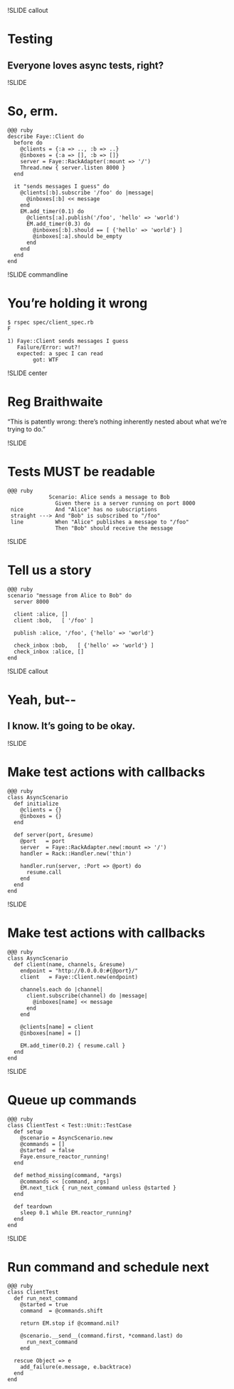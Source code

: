 !SLIDE callout
# Testing
## Everyone loves async tests, right?


!SLIDE
# So, erm.

    @@@ ruby
    describe Faye::Client do
      before do
        @clients = {:a => .., :b => ..}
        @inboxes = {:a => [], :b => []}
        server = Faye::RackAdapter(:mount => '/')
        Thread.new { server.listen 8000 }
      end
      
      it "sends messages I guess" do
        @clients[:b].subscribe '/foo' do |message|
          @inboxes[:b] << message
        end
        EM.add_timer(0.1) do
          @clients[:a].publish('/foo', 'hello' => 'world')
          EM.add_timer(0.3) do
            @inboxes[:b].should == [ {'hello' => 'world'} ]
            @inboxes[:a].should be_empty
          end
        end
      end
    end


!SLIDE commandline
# You’re holding it wrong
    $ rspec spec/client_spec.rb
    F
    
    1) Faye::Client sends messages I guess
       Failure/Error: wut?!
       expected: a spec I can read
            got: WTF


!SLIDE center
# Reg Braithwaite

“This is patently wrong: there’s nothing inherently nested about what we’re trying to do.”


!SLIDE
# Tests MUST be readable

    @@@ ruby
                 Scenario: Alice sends a message to Bob
                   Given there is a server running on port 8000
     nice          And "Alice" has no subscriptions
     straight ---> And "Bob" is subscribed to "/foo"
     line          When "Alice" publishes a message to "/foo"
                   Then "Bob" should receive the message


!SLIDE
# Tell us a story

    @@@ ruby
    scenario "message from Alice to Bob" do
      server 8000
      
      client :alice, []
      client :bob,   [ '/foo' ]
      
      publish :alice, '/foo', {'hello' => 'world'}
      
      check_inbox :bob,   [ {'hello' => 'world'} ]
      check_inbox :alice, []
    end


!SLIDE callout
# Yeah, but--
## I know. It’s going to be okay.


!SLIDE
# Make test actions with callbacks

    @@@ ruby
    class AsyncScenario
      def initialize
        @clients = {}
        @inboxes = {}
      end
      
      def server(port, &resume)
        @port   = port
        server  = Faye::RackAdapter.new(:mount => '/')
        handler = Rack::Handler.new('thin')
        
        handler.run(server, :Port => @port) do
          resume.call
        end
      end
    end


!SLIDE
# Make test actions with callbacks

    @@@ ruby
    class AsyncScenario
      def client(name, channels, &resume)
        endpoint = "http://0.0.0.0:#{@port}/"
        client   = Faye::Client.new(endpoint)
        
        channels.each do |channel|
          client.subscribe(channel) do |message|
            @inboxes[name] << message
          end
        end
        
        @clients[name] = client
        @inboxes[name] = []
        
        EM.add_timer(0.2) { resume.call }
      end
    end


!SLIDE
# Queue up commands

    @@@ ruby
    class ClientTest < Test::Unit::TestCase
      def setup
        @scenario = AsyncScenario.new
        @commands = []
        @started  = false
        Faye.ensure_reactor_running!
      end
      
      def method_missing(command, *args)
        @commands << [command, args]
        EM.next_tick { run_next_command unless @started }
      end
      
      def teardown
        sleep 0.1 while EM.reactor_running?
      end
    end


!SLIDE
# Run command and schedule next

    @@@ ruby
    class ClientTest
      def run_next_command
        @started = true
        command  = @commands.shift
        
        return EM.stop if @command.nil?
        
        @scenario.__send__(command.first, *command.last) do
          run_next_command
        end
        
      rescue Object => e
        add_failure(e.message, e.backtrace)
      end
    end
